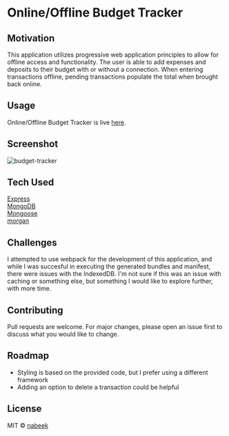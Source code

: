 # Online/Offline Budget Tracker

## Motivation

This application utilizes progressive web application principles to allow for offline access and functionality. The user is able to add expenses and deposits to their budget with or without a connection. When entering transactions offline, pending transactions populate the total when brought back online.

## Usage

Online/Offline Budget Tracker is live [here](https://nabeek-budget-tracker.herokuapp.com/).

## Screenshot

![budget-tracker](https://user-images.githubusercontent.com/4752937/86948433-5a7a0000-c10a-11ea-9f31-53f4a587d28d.gif)

## Tech Used

[Express](https://expressjs.com/)\
[MongoDB](https://www.mongodb.com/)\
[Mongoose](https://mongoosejs.com/docs/)\
[morgan](https://www.npmjs.com/package/morgan)

## Challenges

I attempted to use webpack for the development of this application, and while I was succesful in executing the generated bundles and manifest, there were issues with the IndexedDB. I'm not sure if this was an issue with caching or something else, but something I would like to explore further, with more time. 

## Contributing

Pull requests are welcome. For major changes, please open an issue first to discuss what you would like to change.

## Roadmap

- Styling is based on the provided code, but I prefer using a different framework
- Adding an option to delete a transaction could be helpful

## License

MIT © [nabeek](https://github.com/nabeek)